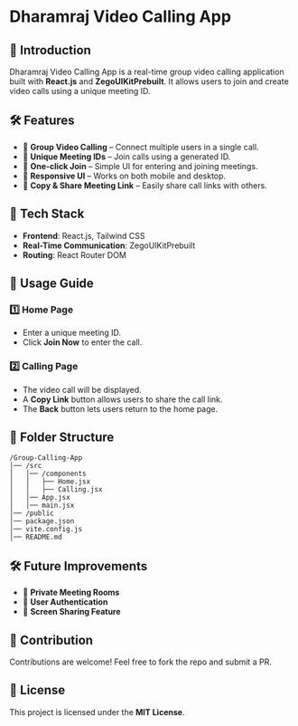# Dharamraj Video Calling App

## 🚀 Introduction
Dharamraj Video Calling App is a real-time group video calling application built with **React.js** and **ZegoUIKitPrebuilt**. It allows users to join and create video calls using a unique meeting ID.

## 🛠️ Features
- 🔹 **Group Video Calling** – Connect multiple users in a single call.
- 🔹 **Unique Meeting IDs** – Join calls using a generated ID.
- 🔹 **One-click Join** – Simple UI for entering and joining meetings.
- 🔹 **Responsive UI** – Works on both mobile and desktop.
- 🔹 **Copy & Share Meeting Link** – Easily share call links with others.

## 📌 Tech Stack
- **Frontend**: React.js, Tailwind CSS
- **Real-Time Communication**: ZegoUIKitPrebuilt
- **Routing**: React Router DOM

## 📝 Usage Guide
### 1️⃣ Home Page
- Enter a unique meeting ID.
- Click **Join Now** to enter the call.

### 2️⃣ Calling Page
- The video call will be displayed.
- A **Copy Link** button allows users to share the call link.
- The **Back** button lets users return to the home page.

## 📂 Folder Structure
```
/Group-Calling-App
│── /src
│   │── /components
│   │   ├── Home.jsx
│   │   ├── Calling.jsx
│   │── App.jsx
│   │── main.jsx
│── /public
│── package.json
│── vite.config.js
│── README.md
```

## 🛠️ Future Improvements
- 🔹 **Private Meeting Rooms**
- 🔹 **User Authentication**
- 🔹 **Screen Sharing Feature**

## 🤝 Contribution
Contributions are welcome! Feel free to fork the repo and submit a PR.

## 📜 License
This project is licensed under the **MIT License**.

